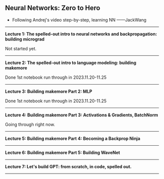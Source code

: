 
## Neural Networks: Zero to Hero

- Following Andrej's video step-by-step, learning NN    ——JackWang
---

**Lecture 1: The spelled-out intro to neural networks and backpropagation: building micrograd**

Not started yet.

---

**Lecture 2: The spelled-out intro to language modeling: building makemore**

Done 1st notebook run through in 2023.11.20-11.25

---

**Lecture 3: Building makemore Part 2: MLP**

Done 1st notebook run through in 2023.11.20-11.25

---

**Lecture 4: Building makemore Part 3: Activations & Gradients, BatchNorm**

Going through right now.

---

**Lecture 5: Building makemore Part 4: Becoming a Backprop Ninja**


---

**Lecture 6: Building makemore Part 5: Building WaveNet**

---

**Lecture 7: Let's build GPT: from scratch, in code, spelled out.**


---